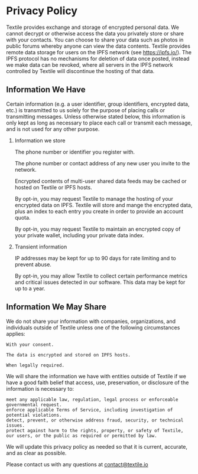 # Privacy Policy

Textile provides exchange and storage of encrypted personal data. We cannot decrypt or otherwise access the data you privately store or share with your contacts. You can choose to share your data such as photos in public forums whereby anyone can view the data contents. Textile provides remote data storage for users on the IPFS network (see https://ipfs.io/). The IPFS protocol has no mechanisms for deletion of data once posted, instead we make data can be revoked, where all servers in the IPFS network controlled by Textile will discontinue the hosting of that data. 

## Information We Have

Certain information (e.g. a user identifier, group identifiers, encrypted data, etc.) is transmitted to us solely for the purpose of placing calls or transmitting messages. Unless otherwise stated below, this information is only kept as long as necessary to place each call or transmit each message, and is not used for any other purpose.

1. Information we store

    The phone number or identifier you register with.

    The phone number or contact address of any new user you invite to the network.

    Encrypted contents of multi-user shared data feeds may be cached or hosted on Textile or IPFS hosts.

    By opt-in, you may request Textile to manage the hosting of your encrypted data on IPFS. Textile will store and mange the encrypted data, plus an index to each entry you create in order to provide an account quota. 

    By opt-in, you may request Textile to maintain an encrypted copy of your private wallet, including your private data index. 

2. Transient information

    IP addresses may be kept for up to 90 days for rate limiting and to prevent abuse.

    By opt-in, you may allow Textile to collect certain performance metrics and critical issues detected in our software. This data may be kept for up to a year.

## Information We May Share

We do not share your information with companies, organizations, and individuals outside of Textile unless one of the following circumstances applies:

    With your consent.

    The data is encrypted and stored on IPFS hosts.

    When legally required.

We will share the information we have with entities outside of Textile if we have a good faith belief that access, use, preservation, or disclosure of the information is necessary to:

    meet any applicable law, regulation, legal process or enforceable governmental request.
    enforce applicable Terms of Service, including investigation of potential violations.
    detect, prevent, or otherwise address fraud, security, or technical issues.
    protect against harm to the rights, property, or safety of Textile, our users, or the public as required or permitted by law.

We will update this privacy policy as needed so that it is current, accurate, and as clear as possible.

Please contact us with any questions at contact@textile.io
